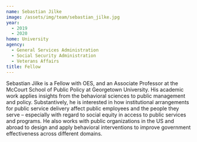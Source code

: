 ```yaml
---
name: Sebastian Jilke
image: /assets/img/team/sebastian_jilke.jpg
year:
  - 2019
  - 2020
home: University
agency:
  - General Services Administration
  - Social Security Administration
  - Veterans Affairs
title: Fellow
---
```


Sebastian Jilke is a Fellow with OES, and an Associate Professor at the McCourt School of Public Policy at Georgetown University. His academic work applies insights from the behavioral sciences to public management and policy. Substantively, he is interested in how institutional arrangements for public service delivery affect public employees and the people they serve – especially with regard to social equity in access to public services and programs. He also works with public organizations in the US and abroad to design and apply behavioral interventions to improve government effectiveness across different domains.
